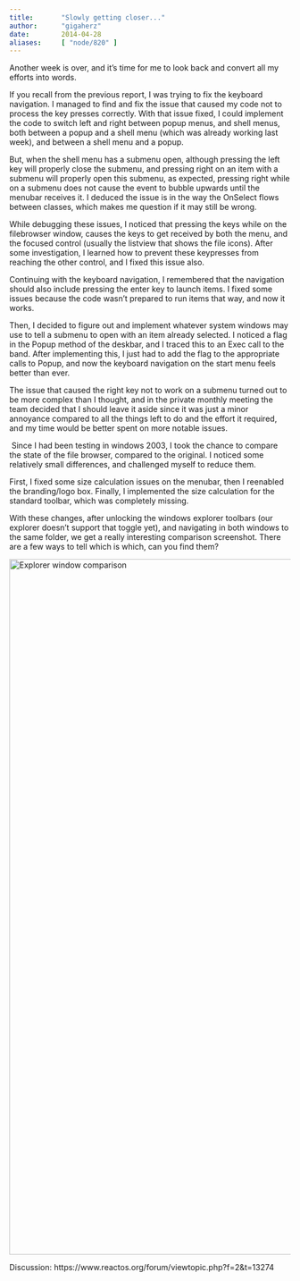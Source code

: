 ```yaml
---
title:       "Slowly getting closer..."
author:      "gigaherz"
date:        2014-04-28
aliases:     [ "node/820" ]
---
```


<p>Another week is over, and it’s time for me to look back and convert all my efforts into words.</p><p>If you recall from the previous report, I was trying to fix the keyboard navigation. I managed to find and fix the issue that caused my code not to process the key presses correctly. With that issue fixed, I could implement the code to switch left and right between popup menus, and shell menus, both between a popup and a shell menu (which was already working last week), and between a shell menu and a popup.</p><p>But, when the shell menu has a submenu open, although pressing the left key will properly close the submenu, and pressing right on an item with a submenu will properly open this submenu, as expected, pressing right while on a submenu does not cause the event to bubble upwards until the menubar receives it. I deduced the issue is in the way the OnSelect flows between classes, which makes me question if it may still be wrong.</p><p>While debugging these issues, I noticed that pressing the keys while on the filebrowser window, causes the keys to get received by both the menu, and the focused control (usually the listview that shows the file icons). After some investigation, I learned how to prevent these keypresses from reaching the other control, and I fixed this issue also.</p><p>Continuing with the keyboard navigation, I remembered that the navigation should also include pressing the enter key to launch items. I fixed some issues because the code wasn’t prepared to run items that way, and now it works.</p><p>Then, I decided to figure out and implement whatever system windows may use to tell a submenu to open with an item already selected. I noticed a flag in the Popup method of the deskbar, and I traced this to an Exec call to the band. After implementing this, I just had to add the flag to the appropriate calls to Popup, and now the keyboard navigation on the start menu feels better than ever.</p><p>The issue that caused the right key not to work on a submenu turned out to be more complex than I thought, and in the private monthly meeting the team decided that I should leave it aside since it was just a minor annoyance compared to all the things left to do and the effort it required, and my time would be better spent on more notable issues.</p><p>&nbsp;Since I had been testing in windows 2003, I took the chance to compare the state of the file browser, compared to the original. I noticed some relatively small differences, and challenged myself to reduce them.</p><p>First, I fixed some size calculation issues on the menubar, then I reenabled the branding/logo box. Finally, I implemented the size calculation for the standard toolbar, which was completely missing.</p><p>With these changes, after unlocking the windows explorer toolbars (our explorer doesn’t support that toggle yet), and navigating in both windows to the same folder, we get a really interesting comparison screenshot. There are a few ways to tell which is which, can you find them?</p><p><img alt="Explorer window comparison" class="imgp_img" src="/sites/default/files/imagepicker/2924/Windows Server 2003-2014-04-25-12-37-15.png" height="1245" width="951"></p><p>Discussion: https://www.reactos.org/forum/viewtopic.php?f=2&amp;t=13274</p>
